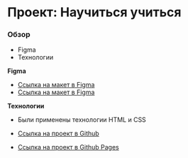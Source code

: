 # Проект: Научиться учиться

### Обзор

* Figma
* Технологии

**Figma**

* [Ссылка на макет в Figma](https://code.s3.yandex.net/web-plus/project-1/sprint-1-brief.pdf)
* [Ссылка на макет в Figma](https://code.s3.yandex.net/web-plus/project-1/sprint-2-brief.pdf)

**Технологии**

* Были применены технологии HTML и CSS

* [Ссылка на проект в Github](https://github.com/randomu3/how-to-learn)
* [Ссылка на проект в Github Pages](https://randomu3.github.io/how-to-learn/)
